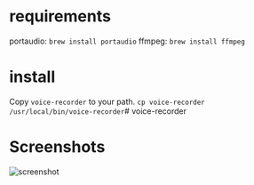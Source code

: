 # requirements 
portaudio: `brew install portaudio`
ffmpeg: `brew install ffmpeg`

# install
Copy `voice-recorder` to your path.
`cp voice-recorder /usr/local/bin/voice-recorder`# voice-recorder

# Screenshots

![screenshot](https://user-images.githubusercontent.com/350283/192734644-f9e49825-3de9-4dff-851c-64f0f19b73aa.png)